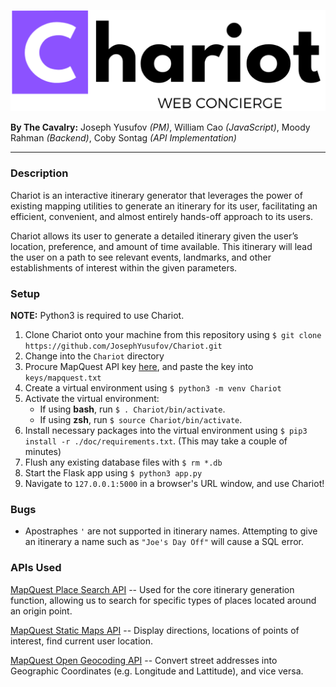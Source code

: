 
[logo]: https://raw.githubusercontent.com/JosephYusufov/Chariot/master/static/img/chariot-logo.png#logo
![Chariot Logo][logo]

**By The Cavalry:** Joseph Yusufov *(PM)*, William Cao *(JavaScript)*, Moody Rahman *(Backend)*, Coby Sontag *(API Implementation)* 

---
### Description
Chariot is an interactive itinerary generator that leverages the power of existing mapping utilities to generate an itinerary for its user, facilitating an efficient, convenient, and almost entirely hands-off approach to its users.   
    
Chariot allows its user to generate a detailed itinerary given the user’s location, preference, and amount of time available. This itinerary will lead the user on a path to see relevant events, landmarks, and other establishments of interest within the given parameters. 

### Setup
**NOTE:** Python3 is required to use Chariot.
1. Clone Chariot onto your machine from this repository using `$ git clone https://github.com/JosephYusufov/Chariot.git`
2. Change into the `Chariot` directory  
3. Procure MapQuest API key [here](https://developer.mapquest.com/), and paste the key into `keys/mapquest.txt`
4. Create a virtual environment using `$ python3 -m venv Chariot`
5. Activate the virtual environment:
    - If using **bash**, run `$ . Chariot/bin/activate`.
    - If using **zsh**, run `$ source Chariot/bin/activate`.
6. Install necessary packages into the virtual environment using `$ pip3 install -r ./doc/requirements.txt`. (This may take a couple of minutes)
7. Flush any existing database files with `$ rm *.db`
8. Start the Flask app using `$ python3 app.py`
9. Navigate to `127.0.0.1:5000` in a browser's URL window, and use Chariot!

### Bugs
- Apostraphes `'` are not supported in itinerary names. Attempting to give an itinerary a name such as `"Joe's Day Off"` will cause a SQL error.
### APIs Used
[MapQuest Place Search API](https://docs.google.com/document/d/1s0pH9YNA_j9r2tTLWS5gOZhO5M40VFZID99lQ9LsO44/edit) -- Used for the core itinerary generation function, allowing us to search for specific types of places located around an origin point.   

[MapQuest Static Maps API](https://docs.google.com/document/d/17K1jnj402jsN6UOQUFZAnnpB--rPzZkNBWme44Biltw/edit) -- Display directions, locations of points of interest, find current user location.   

[MapQuest Open Geocoding API](https://docs.google.com/document/d/1HnzToCm_MkkXAyboatQQb0dZiSAYDD04QcwS2UFF4XI/edit) -- Convert street addresses into Geographic Coordinates (e.g. Longitude and Lattitude), and vice versa.
